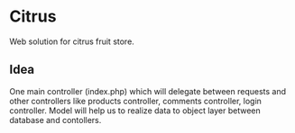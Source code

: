 # Citrus
Web solution for citrus fruit store.

## Idea
One main controller (index.php) which will delegate between requests and other controllers like
products controller, comments controller, login controller. Model will help us to realize 
data to object layer between database and contollers.


